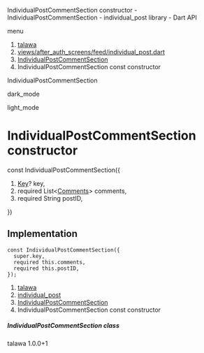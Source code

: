 




IndividualPostCommentSection constructor - IndividualPostCommentSection - individual\_post library - Dart API







menu

1. [talawa](../../index.html)
2. [views/after\_auth\_screens/feed/individual\_post.dart](../../views_after_auth_screens_feed_individual_post/views_after_auth_screens_feed_individual_post-library.html)
3. [IndividualPostCommentSection](../../views_after_auth_screens_feed_individual_post/IndividualPostCommentSection-class.html)
4. IndividualPostCommentSection const constructor

IndividualPostCommentSection


dark\_mode

light\_mode




# IndividualPostCommentSection constructor


const
IndividualPostCommentSection({

1. [Key](https://api.flutter.dev/flutter/foundation/Key-class.html)? key,
2. required List<[Comments](../../models_post_post_model/Comments-class.html)> comments,
3. required String postID,

})

## Implementation

```
const IndividualPostCommentSection({
  super.key,
  required this.comments,
  required this.postID,
});
```

 


1. [talawa](../../index.html)
2. [individual\_post](../../views_after_auth_screens_feed_individual_post/views_after_auth_screens_feed_individual_post-library.html)
3. [IndividualPostCommentSection](../../views_after_auth_screens_feed_individual_post/IndividualPostCommentSection-class.html)
4. IndividualPostCommentSection const constructor

##### IndividualPostCommentSection class





talawa
1.0.0+1






